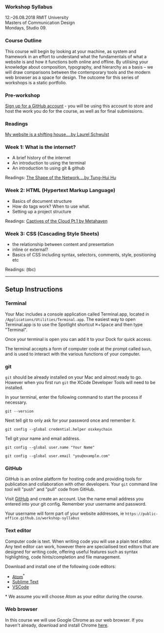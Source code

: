 ### Workshop Syllabus
12.–26.08.2018 RMIT University<br>
Masters of Communication Design<br>
Mondays, Studio 09.

### Course Outline
This course will begin by looking at your machine, as system and framework in an effort to understand what the fundamentals of what a website is and how it functions both online and offline. By utilising your knowledge about composition, typography, and hierarchy as a basis – we will draw comparisons between the contemporary tools and the modern web browser as a space for design. The outcome for this series of workshops is a static portfolio.

### Pre-workshop
[Sign up for a GitHub account](https://github.com) - you will be using this account to store and host the work you do for the course, as well as for final submissions.

### Readings
[My website is a shifting house....by Laurel Schwulst](https://thecreativeindependent.com/people/laurel-schwulst-my-website-is-a-shifting-house-next-to-a-river-of-knowledge-what-could-yours-be/)

### Week 1: What is the internet?
- A brief history of the internet
- An introduction to using the terminal
- An introduction to using git & github

Readings:
[The Shape of the Network....by Tung-Hui Hu](https://ufile.io/qa3s6)

### Week 2: HTML (Hypertext Markup Language)
- Basics of document structure
- How do tags work? When to use what.
- Setting up a project structure

Readings:
[Captives of the Cloud Pt.1 by Metahaven](https://www.e-flux.com/journal/37/61232/captives-of-the-cloud-part-i/)

### Week 3: CSS (Cascading Style Sheets)
- the relationship between content and presentation
- inline or external?
- Basics of CSS including syntax, selectors, comments, style, positioning etc

Readings:
(tbc)

----

## Setup Instructions

### Terminal

Your Mac includes a console application called Terminal.app, located in `/Applications/Utilities/Terminal.app`. The easiest way to open Terminal.app is to use the Spotlight shortcut <kbd>⌘</kbd>+<kbd>Space</kbd> and then type "Terminal".

Once your terminal is open you can add it to your Dock for quick access.

The terminal accepts a form of computer code at the prompt called `bash`, and is used to interact with the various functions of your computer.

### git

`git` should be already installed on your Mac and almost ready to go. However when you first run `git` the XCode Developer Tools will need to be installed.

In your terminal, enter the following command to start the process if necessary.

```
git --version
```

Next tell git to only ask for your password once and remember it.

```
git config --global credential.helper osxkeychain
```

Tell git your name and email address.

```
git config --global user.name "Your Name"
```

```
git config --global user.email "you@example.com"
```

### GitHub

GitHub is an online platform for hosting code and providing tools for publication and collaboration with other developers. Your `git` command line tool will "push" and "pull" code from GitHub.

Visit [GitHub](https://github.com) and create an account. Use the name email address you entered into your git config. Remember your username and password.

Your username will form part of your website addresses, ie `https://public-office.github.io/workshop-syllabus`

### Text editor

Computer code is text. When writing code you will use a plain text editor. Any text editor can work, however there are speciailised text editors that are designed for writing code, offering useful features such as syntax highlighting, code hints/completion and file management.

Download and install one of the following code editors:

  * [Atom](https://atom.io/)<sup>*</sup>
  * [Sublime Text](https://www.sublimetext.com/)
  * [VSCode](https://code.visualstudio.com/)

\* We assume you will choose Atom as your editor during the course.

### Web browser

In this course we will use Google Chrome as our web browser. If you haven't already, download and install Chrome [here](https://www.google.com/chrome/).

